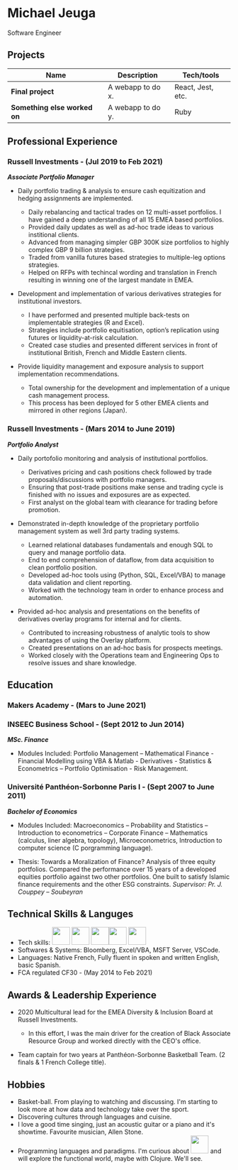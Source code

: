 # Michael Jeuga

Software Engineer

## Projects

| Name                         | Description       | Tech/tools        |
| ---------------------------- | ----------------- | ----------------- |
| **Final project**            | A webapp to do x. | React, Jest, etc. |
| **Something else worked on** | A webapp to do y. | Ruby              |

## Professional Experience

### Russell Investments - (Jul 2019 to Feb 2021)
_**Associate Portfolio Manager**_

*	Daily portfolio trading & analysis to ensure cash equitization and hedging assignments are implemented.
	* Daily rebalancing and tactical trades on 12 multi-asset portfolios. I have gained a deep understanding of all 15 EMEA based portfolios.
	* Provided daily updates as well as ad-hoc trade ideas to various institional clients. 
	* Advanced from managing simpler GBP 300K size portfolios to highly complex GBP 9 billion strategies.
	* Traded from vanilla futures based strategies to multiple-leg options strategies.
	* Helped on RFPs with techincal wording and translation in French resulting in winning one of the largest mandate in EMEA.

*	Development and implementation of various derivatives strategies for institutional investors.
	* I have performed and presented multiple back-tests on implementable strategies (R and Excel).
	* Strategies include portfolio equitisation, option’s replication using futures or liquidity-at-risk calculation.
	* Created case studies and presented different services in front of institutional British, French and Middle Eastern clients.

*	Provide liquidity management and exposure analysis to support implementation recommendations.
	* Total ownership for the development and implementation of a unique cash management process.
	* This process has been deployed for 5 other EMEA clients and mirrored in other regions (Japan).


### Russell Investments - (Mars 2014 to June 2019)
_**Portfolio Analyst**_

*	Daily portofolio monitoring and analysis of institutional portfolios. 
	* Derivatives pricing and cash positions check followed by trade proposals/discussions with portfolio managers. 
	* Ensuring that post-trade positions make sense and trading cycle is finished with no issues and exposures are as expected.
	* First analyst on the global team with clearance for trading before promotion.

*	Demonstrated in-depth knowledge of the proprietary portfolio management system as well 3rd party trading systems.
	* Learned relational databases fundamentals and enough SQL to query and manage portfolio data.
	* End to end comprehension of dataflow, from data acquisition to clean portfolio position. 
	* Developed ad-hoc tools using (Python, SQL, Excel/VBA) to manage data validation and client reporting.
	* Worked with the technology team in order to enhance process and automation.

*	Provided ad-hoc analysis and presentations on the benefits of derivatives overlay programs for internal and for clients. 
	* Contributed to increasing robustness of analytic tools to show advantages of using the Overlay platform.
	* Created presentations on an ad-hoc basis for prospects meetings.
	* Worked closely with the Operations team and Engineering Ops to resolve issues and share knowledge.
	

## Education

### Makers Academy - (Mars to June 2021)

### INSEEC Business School - (Sept 2012 to Jun 2014)
_**MSc. Finance**_

* Modules Included: Portfolio Management – Mathematical Finance - Financial Modelling using VBA & Matlab -
      Derivatives - Statistics & Econometrics – Portfolio Optimisation - Risk Management.

### Université Panthéon-Sorbonne Paris I - (Sept 2007 to June 2011)
_**Bachelor of Economics**_

*	Modules Included: Macroeconomics – Probability and Statistics – Introduction to econometrics – Corporate Finance – 
Mathematics (calculus, liner algebra, topology), Microeconometrics, Introduction to computer science (C porgramming language).


*    Thesis: Towards a Moralization of Finance?
      Analysis of three equity portfolios. 
      Compared the performance over 15 years of a developed equities portfolio against two other portfolios. 
      One built to satisfy Islamic finance requirements and the other ESG constraints. 
     _Supervisor: Pr. J. Couppey – Soubeyran_


## Technical Skills & Languges

 * Tech skills: <img src="https://media.giphy.com/media/KAq5w47R9rmTuvWOWa/giphy.gif" width="40" height="40" /> <img src="https://media.giphy.com/media/ies0Iqu9Yc5UqpOk6A/giphy.gif" width="40" height="40" /> <img src="https://media.giphy.com/media/du3J3cXyzhj75IOgvA/giphy.gif" width="40" height="40" /><img src="https://media.giphy.com/media/vISmwpBJUNYzukTnVx/giphy.gif" width="40" height="40" /> <img src="https://media.giphy.com/media/l3vRfNA1p0rvhMSvS/giphy.gif" width="40" height="40" />
 * Softwares & Systems: Bloomberg, Excel/VBA, MSFT Server, VSCode.
 * Languages: Native French, Fully fluent in spoken and written English, basic Spanish.
 * FCA regulated CF30 - (May 2014 to Feb 2021) 

## Awards & Leadership Experience
 
 *	2020 Multicultural lead for the EMEA Diversity & Inclusion Board at Russell Investments. 
	* In this effort, I was the main driver for the creation of Black Associate Resource Group and worked directly with the CEO's office.
	
 * Team captain for two years at Panthéon-Sorbonne Basketball Team. (2 finals & 1 French College title).
 
 ## Hobbies

 * Basket-ball. From playing to watching and discussing. I'm starting to look more at how data and technology take over the sport.
 * Discovering cultures through languages and cuisine.
 * I love a good time singing, just an acoustic guitar or a piano and it's showtime. Favourite musician, Allen Stone.
 * Programming languages and paradigms. I'm curious about <img src="https://media.giphy.com/media/MFyzx6sKvA9cA5sMZp/giphy.gif" width="40" height="40" /> and will explore the functional world, maybe with Clojure. We'll see.

 
